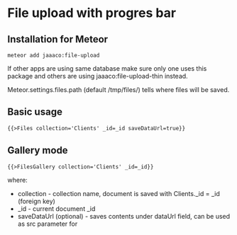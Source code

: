 File upload with progres bar 
================================================================
## Installation for Meteor

```shell
meteor add jaaaco:file-upload
```

If other apps are using same database make sure only one uses this package and others are using jaaaco:file-upload-thin instead.

Meteor.settings.files.path (default /tmp/files/) tells where files will be saved. 

## Basic usage

```html
{{>Files collection='Clients' _id=_id saveDataUrl=true}}
```

## Gallery mode

```html
{{>FilesGallery collection='Clients' _id=_id}}
```

where:

* collection - collection name, document is saved with Clients._id = _id (foreign key)
* _id - current document _id
* saveDataUrl (optional) - saves contents under dataUrl field, can be used as src parameter for <img>

